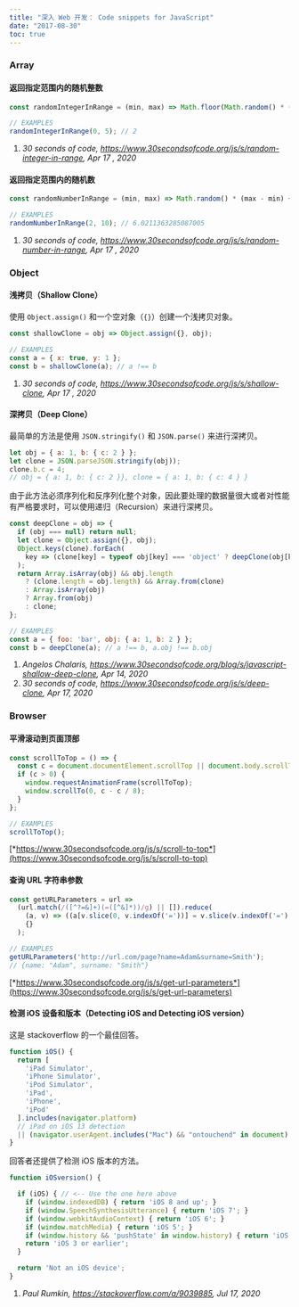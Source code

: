 ```yaml
---
title: "深入 Web 开发： Code snippets for JavaScript"
date: "2017-08-30"
toc: true
---
```


<!--more-->

### Array

#### 返回指定范围内的随机整数

```javascript
const randomIntegerInRange = (min, max) => Math.floor(Math.random() * (max - min + 1)) + min;

// EXAMPLES
randomIntegerInRange(0, 5); // 2
```

1. *30 seconds of code, https://www.30secondsofcode.org/js/s/random-integer-in-range, Apr 17 , 2020*

#### 返回指定范围内的随机数

```javascript
const randomNumberInRange = (min, max) => Math.random() * (max - min) + min;

// EXAMPLES
randomNumberInRange(2, 10); // 6.0211363285087005
```

1. *30 seconds of code, https://www.30secondsofcode.org/js/s/random-number-in-range, Apr 17 , 2020*

### Object

#### 浅拷贝（Shallow Clone）

使用 `Object.assign()` 和一个空对象（`{}`）创建一个浅拷贝对象。

```javascript
const shallowClone = obj => Object.assign({}, obj);

// EXAMPLES
const a = { x: true, y: 1 };
const b = shallowClone(a); // a !== b
```

1. *30 seconds of code, https://www.30secondsofcode.org/js/s/shallow-clone, Apr 17 , 2020*

#### 深拷贝（Deep Clone）

最简单的方法是使用 `JSON.stringify()` 和 `JSON.parse()` 来进行深拷贝。

```javascript
let obj = { a: 1, b: { c: 2 } };
let clone = JSON.parseJSON.stringify(obj));
clone.b.c = 4;
// obj = { a: 1, b: { c: 2 }}, clone = { a: 1, b: { c: 4 } }
```

由于此方法必须序列化和反序列化整个对象，因此要处理的数据量很大或者对性能有严格要求时，可以使用递归（Recursion）来进行深拷贝。

```javascript
const deepClone = obj => {
  if (obj === null) return null;
  let clone = Object.assign({}, obj);
  Object.keys(clone).forEach(
    key => (clone[key] = typeof obj[key] === 'object' ? deepClone(obj[key]) : obj[key])
  );
  return Array.isArray(obj) && obj.length
    ? (clone.length = obj.length) && Array.from(clone)
    : Array.isArray(obj)
    ? Array.from(obj)
    : clone;
};

// EXAMPLES
const a = { foo: 'bar', obj: { a: 1, b: 2 } };
const b = deepClone(a); // a !== b, a.obj !== b.obj
```

1. *Angelos Chalaris, https://www.30secondsofcode.org/blog/s/javascript-shallow-deep-clone, Apr 14, 2020*
2. *30 seconds of code, https://www.30secondsofcode.org/js/s/deep-clone, Apr 17, 2020*

### Browser

#### 平滑滚动到页面顶部

```javascript
const scrollToTop = () => {
  const c = document.documentElement.scrollTop || document.body.scrollTop;
  if (c > 0) {
    window.requestAnimationFrame(scrollToTop);
    window.scrollTo(0, c - c / 8);
  }
};

// EXAMPLES
scrollToTop();
```

[*https://www.30secondsofcode.org/js/s/scroll-to-top*](https://www.30secondsofcode.org/js/s/scroll-to-top)

#### 查询 URL 字符串参数

```javascript
const getURLParameters = url =>
  (url.match(/([^?=&]+)(=([^&]*))/g) || []).reduce(
    (a, v) => ((a[v.slice(0, v.indexOf('='))] = v.slice(v.indexOf('=') + 1)), a),
    {}
  );

// EXAMPLES
getURLParameters('http://url.com/page?name=Adam&surname=Smith');
// {name: "Adam", surname: "Smith"}
```

[*https://www.30secondsofcode.org/js/s/get-url-parameters*](https://www.30secondsofcode.org/js/s/get-url-parameters)

#### 检测 iOS 设备和版本（Detecting iOS and Detecting iOS version）

这是 stackoverflow 的一个最佳回答。

```javascript
function iOS() {
  return [
    'iPad Simulator',
    'iPhone Simulator',
    'iPod Simulator',
    'iPad',
    'iPhone',
    'iPod'
  ].includes(navigator.platform)
  // iPad on iOS 13 detection
  || (navigator.userAgent.includes("Mac") && "ontouchend" in document)
}
```

回答者还提供了检测 iOS 版本的方法。

```javascript
function iOSversion() {

  if (iOS) { // <-- Use the one here above
    if (window.indexedDB) { return 'iOS 8 and up'; }
    if (window.SpeechSynthesisUtterance) { return 'iOS 7'; }
    if (window.webkitAudioContext) { return 'iOS 6'; }
    if (window.matchMedia) { return 'iOS 5'; }
    if (window.history && 'pushState' in window.history) { return 'iOS 4'; }
    return 'iOS 3 or earlier';
  }

  return 'Not an iOS device';
}
```

1. *Paul Rumkin, https://stackoverflow.com/a/9039885, Jul 17, 2020*